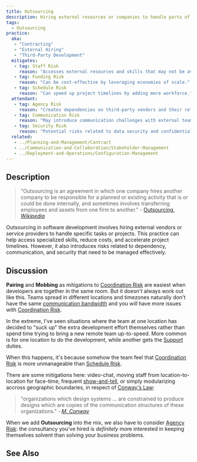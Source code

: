 ```yaml
---
title: Outsourcing
description: Hiring external resources or companies to handle parts of the project.
tags: 
  - Outsourcing
practice:
  aka: 
   - "Contracting"
   - "External Hiring"
   - "Third-Party Development"
  mitigates:
   - tag: Staff Risk
     reason: "Accesses external resources and skills that may not be available internally."
   - tag: Funding Risk
     reason: "Can be cost-effective by leveraging economies of scale."
   - tag: Schedule Risk
     reason: "Can speed up project timelines by adding more workforce."
  attendant:
   - tag: Agency Risk
     reason: "Creates dependencies on third-party vendors and their reliability."
   - tag: Communication Risk
     reason: "May introduce communication challenges with external teams."
   - tag: Security Risk
     reason: "Potential risks related to data security and confidentiality."
  related:
   - ../Planning-and-Management/Contract
   - ../Communication-and-Collaboration/Stakeholder-Management
   - ../Deployment-and-Operations/Configuration-Management
---
```


<PracticeIntro details={frontMatter} /> 

## Description

> "Outsourcing is an agreement in which one company hires another company to be responsible for a planned or existing activity that is or could be done internally, and sometimes involves transferring employees and assets from one firm to another." - [Outsourcing, _Wikipedia_](https://en.wikipedia.org/wiki/Outsourcing)

Outsourcing in software development involves hiring external vendors or service providers to handle specific tasks or projects. This practice can help access specialized skills, reduce costs, and accelerate project timelines. However, it also introduces risks related to dependency, communication, and security that need to be managed effectively.

## Discussion

**Pairing** and **Mobbing** as mitigations to [Coordination Risk](../risks/Coordination-Risk.md) are easiest when developers are together in the same room.  But it doesn't always work out like this.   Teams spread in different locations and timezones naturally don't have the same [communication bandwidth](../risks/Communication-Risk.md) and you _will_ have more issues with [Coordination Risk](../risks/Coordination-Risk.md).  

In the extreme, I've seen situations where the team at one location has decided to "suck up" the extra development effort themselves rather than spend time trying to bring a new remote team up-to-speed.  More common is for one location to do the development, while another gets the [Support](Support) duties.  

When this happens, it's because somehow the team feel that [Coordination Risk](../risks/Coordination-Risk.md) is more unmanageable than [Schedule Risk](../risks/Scarcity-Risk.md#schedule-risk).

There are some mitigations here:  video-chat, moving staff from location-to-location for face-time, frequent [show-and-tell](Review.md), or simply modularizing accross geographic boundaries, in respect of [Conway's Law](../risks/Coordination-Risk.md):

> "organizations which design systems ... are constrained to produce designs which are copies of the communication structures of these organizations."  - _[M. Conway](https://en.wikipedia.org/wiki/Conways_law)_

When we add **Outsourcing** into the mix, we also have to consider [Agency Risk](../risks/Agency-Risk.md):  the consultancy you've hired is _definitely_ more interested in keeping themselves solvent than solving your business problems.


## See Also

<TagList tag="Outsourcing" />
